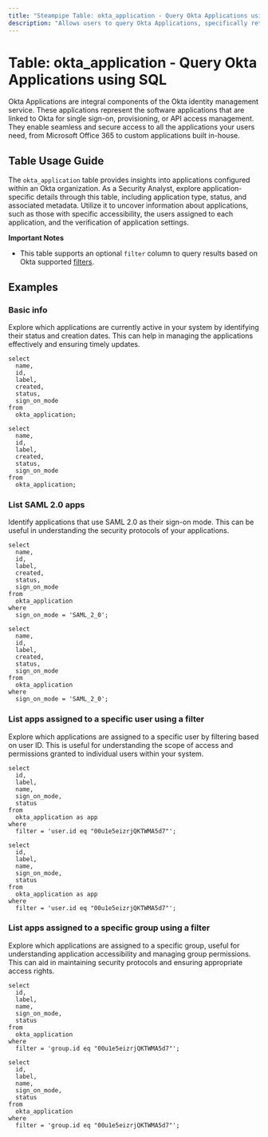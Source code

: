 ```yaml
---
title: "Steampipe Table: okta_application - Query Okta Applications using SQL"
description: "Allows users to query Okta Applications, specifically retrieving information about the applications configured within an Okta organization."
---
```


# Table: okta_application - Query Okta Applications using SQL

Okta Applications are integral components of the Okta identity management service. These applications represent the software applications that are linked to Okta for single sign-on, provisioning, or API access management. They enable seamless and secure access to all the applications your users need, from Microsoft Office 365 to custom applications built in-house.

## Table Usage Guide

The `okta_application` table provides insights into applications configured within an Okta organization. As a Security Analyst, explore application-specific details through this table, including application type, status, and associated metadata. Utilize it to uncover information about applications, such as those with specific accessibility, the users assigned to each application, and the verification of application settings.

**Important Notes**
- This table supports an optional `filter` column to query results based on Okta supported [filters](https://developer.okta.com/docs/reference/api/apps/#filters).

## Examples

### Basic info
Explore which applications are currently active in your system by identifying their status and creation dates. This can help in managing the applications effectively and ensuring timely updates.

```sql+postgres
select
  name,
  id,
  label,
  created,
  status,
  sign_on_mode
from
  okta_application;
```

```sql+sqlite
select
  name,
  id,
  label,
  created,
  status,
  sign_on_mode
from
  okta_application;
```

### List SAML 2.0 apps
Identify applications that use SAML 2.0 as their sign-on mode. This can be useful in understanding the security protocols of your applications.

```sql+postgres
select
  name,
  id,
  label,
  created,
  status,
  sign_on_mode
from
  okta_application
where
  sign_on_mode = 'SAML_2_0';
```

```sql+sqlite
select
  name,
  id,
  label,
  created,
  status,
  sign_on_mode
from
  okta_application
where
  sign_on_mode = 'SAML_2_0';
```

### List apps assigned to a specific user using a filter
Explore which applications are assigned to a specific user by filtering based on user ID. This is useful for understanding the scope of access and permissions granted to individual users within your system.

```sql+postgres
select
  id,
  label,
  name,
  sign_on_mode,
  status
from
  okta_application as app
where
  filter = 'user.id eq "00u1e5eizrjQKTWMA5d7"';
```

```sql+sqlite
select
  id,
  label,
  name,
  sign_on_mode,
  status
from
  okta_application as app
where
  filter = 'user.id eq "00u1e5eizrjQKTWMA5d7"';
```

### List apps assigned to a specific group using a filter
Explore which applications are assigned to a specific group, useful for understanding application accessibility and managing group permissions. This can aid in maintaining security protocols and ensuring appropriate access rights.

```sql+postgres
select
  id,
  label,
  name,
  sign_on_mode,
  status
from
  okta_application
where
  filter = 'group.id eq "00u1e5eizrjQKTWMA5d7"';
```

```sql+sqlite
select
  id,
  label,
  name,
  sign_on_mode,
  status
from
  okta_application
where
  filter = 'group.id eq "00u1e5eizrjQKTWMA5d7"';
```